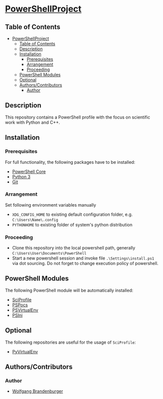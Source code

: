 # [PowerShellProject](https://github.com/wbrandenburger/PowerShellProject)

## Table of Contents

- [PowerShellProject](#powershellproject)
  - [Table of Contents](#table-of-contents)
  - [Description](#description)
  - [Installation](#installation)
    - [Prerequisites](#prerequisites)
    - [Arrangement](#arrangement)
    - [Proceeding](#proceeding)
  - [PowerShell Modules](#powershell-modules)
  - [Optional](#optional)
  - [Authors/Contributors](#authorscontributors)
    - [Author](#author)

## Description

This repository contains a PowerShell profile with the focus on scientific work with Python and C++.

## Installation

### Prerequisites

For full functionality, the following packages have to be installed:

- [PowerShell Core](https://github.com/PowerShell/PowerShell)
- [Python 3](https://www.python.org/)
- [Git](https://git-scm.com/)

### Arrangement

Set following environment variables manually

- `XDG_CONFIG_HOME` to existing default configuration folder, e.g. `C:\Users\Name\.config`
- `PYTHONHOME` to existing folder of system's python distribution

### Proceeding

- Clone this repository into the local powershell path, generally `C:\Users\User\Documents\PowerShell`
- Start a new powershell session and invoke file `.\Settings\install.ps1` via dot sourcing. Do not forget to change execution policy of powershell.

## PowerShell Modules

The following PowerShell module will be automatically installed:

- [SciProfile](https://github.com/wbrandenburger/SciProfile)
- [PSPocs](https://github.com/wbrandenburger/PSPocs)
- [PSVirtualEnv](https://github.com/wbrandenburger/PSVirtualEnv)
- [PSIni](https://github.com/lipkau/PsIni)

## Optional

The following repositories are useful for the usage of `SciProfile`:

- [PyVirtualEnv](https://github.com/wbrandenburger/PyVirtualEnv)

## Authors/Contributors

### Author

- [Wolfgang Brandenburger](https://github.com/wbrandenburger)
